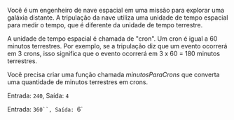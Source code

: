 <Text>Você é um engenheiro de nave espacial em uma missão para explorar uma galáxia distante. A tripulação da nave utiliza uma unidade de tempo espacial para medir o tempo, que é diferente da unidade de tempo terrestre.</Text>

<Quote>A unidade de tempo espacial é chamada de "cron". Um cron é igual a 60 minutos terrestres. Por exemplo, se a tripulação diz que um evento ocorrerá em 3 crons, isso significa que o evento ocorrerá em 3 x 60 = 180 minutos terrestres.</Quote>

<Text>Você precisa criar uma função chamada *minutosParaCrons* que converta uma quantidade de minutos terrestres em crons.</Text>

<Quote title="Exemplo 1">Entrada: `240`, Saída: `4`</Quote>

<Quote title="Exemplo 2">Entrada: `360``, Saída: `6`</Quote>
